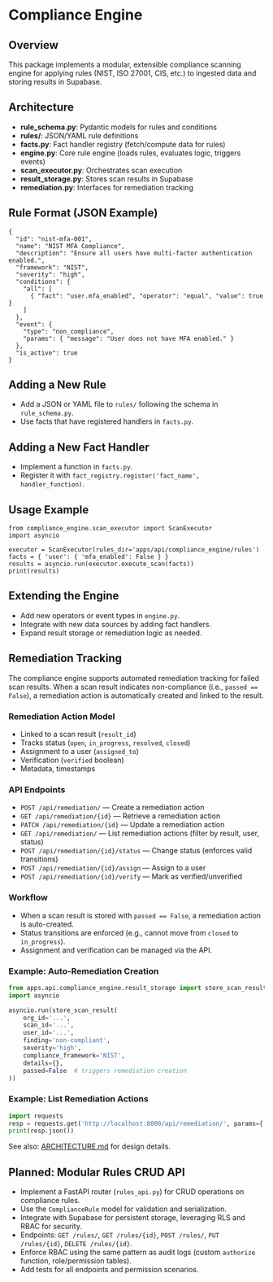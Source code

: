 # Compliance Engine

## Overview

This package implements a modular, extensible compliance scanning engine for applying rules (NIST, ISO 27001, CIS, etc.) to ingested data and storing results in Supabase.

## Architecture

- **rule_schema.py**: Pydantic models for rules and conditions
- **rules/**: JSON/YAML rule definitions
- **facts.py**: Fact handler registry (fetch/compute data for rules)
- **engine.py**: Core rule engine (loads rules, evaluates logic, triggers events)
- **scan_executor.py**: Orchestrates scan execution
- **result_storage.py**: Stores scan results in Supabase
- **remediation.py**: Interfaces for remediation tracking

## Rule Format (JSON Example)

```
{
  "id": "nist-mfa-001",
  "name": "NIST MFA Compliance",
  "description": "Ensure all users have multi-factor authentication enabled.",
  "framework": "NIST",
  "severity": "high",
  "conditions": {
    "all": [
      { "fact": "user.mfa_enabled", "operator": "equal", "value": true }
    ]
  },
  "event": {
    "type": "non_compliance",
    "params": { "message": "User does not have MFA enabled." }
  },
  "is_active": true
}
```

## Adding a New Rule

- Add a JSON or YAML file to `rules/` following the schema in `rule_schema.py`.
- Use facts that have registered handlers in `facts.py`.

## Adding a New Fact Handler

- Implement a function in `facts.py`.
- Register it with `fact_registry.register('fact_name', handler_function)`.

## Usage Example

```
from compliance_engine.scan_executor import ScanExecutor
import asyncio

executor = ScanExecutor(rules_dir='apps/api/compliance_engine/rules')
facts = { 'user': { 'mfa_enabled': False } }
results = asyncio.run(executor.execute_scan(facts))
print(results)
```

## Extending the Engine

- Add new operators or event types in `engine.py`.
- Integrate with new data sources by adding fact handlers.
- Expand result storage or remediation logic as needed.

## Remediation Tracking

The compliance engine supports automated remediation tracking for failed scan results. When a scan result indicates non-compliance (i.e., `passed == False`), a remediation action is automatically created and linked to the result.

### Remediation Action Model

- Linked to a scan result (`result_id`)
- Tracks status (`open`, `in_progress`, `resolved`, `closed`)
- Assignment to a user (`assigned_to`)
- Verification (`verified` boolean)
- Metadata, timestamps

### API Endpoints

- `POST /api/remediation/` — Create a remediation action
- `GET /api/remediation/{id}` — Retrieve a remediation action
- `PATCH /api/remediation/{id}` — Update a remediation action
- `GET /api/remediation/` — List remediation actions (filter by result, user, status)
- `POST /api/remediation/{id}/status` — Change status (enforces valid transitions)
- `POST /api/remediation/{id}/assign` — Assign to a user
- `POST /api/remediation/{id}/verify` — Mark as verified/unverified

### Workflow

- When a scan result is stored with `passed == False`, a remediation action is auto-created.
- Status transitions are enforced (e.g., cannot move from `closed` to `in_progress`).
- Assignment and verification can be managed via the API.

### Example: Auto-Remediation Creation

```python
from apps.api.compliance_engine.result_storage import store_scan_result
import asyncio

asyncio.run(store_scan_result(
    org_id='...',
    scan_id='...',
    user_id='...',
    finding='non-compliant',
    severity='high',
    compliance_framework='NIST',
    details={},
    passed=False  # triggers remediation creation
))
```

### Example: List Remediation Actions

```python
import requests
resp = requests.get('http://localhost:8000/api/remediation/', params={'status': 'open'})
print(resp.json())
```

See also: [ARCHITECTURE.md](ARCHITECTURE.md) for design details.

## Planned: Modular Rules CRUD API

- Implement a FastAPI router (`rules_api.py`) for CRUD operations on compliance rules.
- Use the `ComplianceRule` model for validation and serialization.
- Integrate with Supabase for persistent storage, leveraging RLS and RBAC for security.
- Endpoints: `GET /rules/`, `GET /rules/{id}`, `POST /rules/`, `PUT /rules/{id}`, `DELETE /rules/{id}`.
- Enforce RBAC using the same pattern as audit logs (custom `authorize` function, role/permission tables).
- Add tests for all endpoints and permission scenarios.
